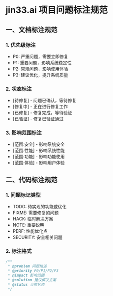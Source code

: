 # jin33.ai 项目问题标注规范

## 一、文档标注规范

### 1. 优先级标注
- P0: 严重问题，需要立即修复
- P1: 重要问题，影响系统稳定性
- P2: 常规问题，影响使用体验
- P3: 建议优化，提升系统质量

### 2. 状态标注
- [待修复] - 问题已确认，等待修复
- [修复中] - 正在进行修复工作
- [已修复] - 修复完成，等待验证
- [已验证] - 修复已验证通过

### 3. 影响范围标注
- [范围:安全] - 影响系统安全
- [范围:性能] - 影响系统性能
- [范围:功能] - 影响功能使用
- [范围:体验] - 影响用户体验

## 二、代码标注规范

### 1. 问题标记类型
- TODO: 待实现的功能或优化
- FIXME: 需要修复的问题
- HACK: 临时解决方案
- NOTE: 重要说明
- PERF: 性能优化点
- SECURITY: 安全相关问题

### 2. 标注格式
```typescript
/**
 * @problem 问题描述
 * @priority P0/P1/P2/P3
 * @impact 影响范围
 * @solution 建议解决方案
 * @status 当前状态
 */
```
